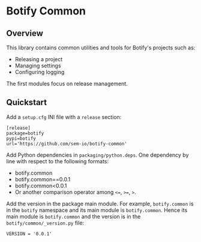 # Botify Common

## Overview

This library contains common utilities and tools for Botify's projects such as:

- Releasing a project
- Managing settings
- Configuring logging

The first modules focus on release management.

## Quickstart

Add a `setup.cfg` INI file with a `release` section:

```
[release]
package=botify
pypi=botify
url='https://github.com/sem-io/botify-common'
```

Add Python dependencies in `packaging/python.deps`. One dependency by line with
respect to the following formats:

- botify.common
- botify.common==0.0.1
- botify.common<0.0.1
- Or another comparison operator among `<=`, `>=`, `>`.

Add the version in the package main module. For example, `botify.common` is in
the `botify` namespace and its main module is `botify.common`. Hence its main
module is `botify.common` and the version is in the `botify/common/_version.py`
file:

```
VERSION = '0.0.1'
```
